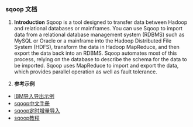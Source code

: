 ### sqoop 文档

1. **Introduction**
Sqoop is a tool designed to transfer data between Hadoop and relational databases or mainframes.
You can use Sqoop to import data from a relational database management system (RDBMS) such as MySQL or Oracle or a mainframe into the Hadoop Distributed File System (HDFS),
transform the data in Hadoop MapReduce, and then export the data back into an RDBMS.
Sqoop automates most of this process, relying on the database to describe the schema for the data to be imported. Sqoop uses MapReduce to import and export the data, which provides parallel operation as well as fault tolerance.

2. **参考示例**
- [IBM导入导出示例](http://www.ibm.com/developerworks/cn/data/library/bd-sqoopconduit/)
- [sqoop中文手册](http://www.zihou.me/html/2014/01/28/9114.html)
- [sqoop定时增量导入](http://blog.csdn.net/ryantotti/article/details/14226635)
- [sqoop教程](http://www.yiibai.com/sqoop/sqoop_import.html)